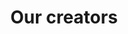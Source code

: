 ---
slug: our-creators
title: Our creators
type: nos-createurs
layout: index
menuposition: createurs
---